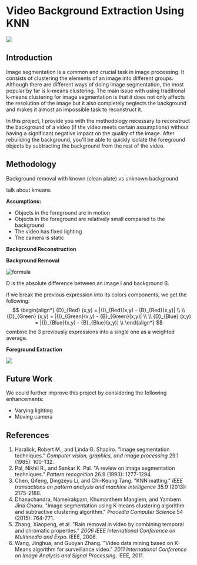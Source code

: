 # Video Background Extraction Using KNN

![](https://media.giphy.com/media/WpUkcV8dtrM3qoHFas/giphy.gif)



## Introduction

Image segmentation is a common and crucial task in image processing. It consists of clustering the elements of an image into different groups. Although there are different ways of doing image segmentation, the most popular by far is k-means clustering. The main issue with using traditional k-means clustering for image segmentation is that it does not only affects the resolution of the image but it also completely neglects the background and makes it almost an impossible task to reconstruct it.

In this project, I provide you with the methodology necessary to reconstruct the background of a video (if the video meets certain assumptions) without having a significant negative impact on the quality of the image. After rebuilding the background, you'll be able to quickly isolate the foreground objects by subtracting the background from the rest of the video.



## Methodology



Background removal with known (clean plate)  vs unknown background



talk about kmeans



**Assumptions:**

- Objects in the foreground are in motion
- Objects in the foreground are relatively small compared to the background
- The video has fixed lighting
- The camera is static



**Background Reconstruction**



**Background Removal**

![formula](https://render.githubusercontent.com/render/math?math=D(x%2Cy)%20%3D%20%7CI(x%2Cy)%20-%20B(x%2Cy)%7C)

D is the absolute difference between an image I and background B.

if we break the previous expression into its colors components, we get the following:
$$
\begin{align*}
{D}_{Red} (x,y) = |{I}_{Red}(x,y) - {B}_{Red}(x,y)| \\ \\
{D}_{Green} (x,y) = |{I}_{Green}(x,y) - {B}_{Green}(x,y)| \\ \\
{D}_{Blue} (x,y) = |{I}_{Blue}(x,y) - {B}_{Blue}(x,y)| \\
\end{align*}
$$
combine the 3 previously expressions into a single one as a weighted average.



**Foreground Extraction**





![](![Foreground.png](https://github.com/fescobar96/Video-Background-Removal/blob/master/Images/Foreground.png?raw=true))



## Future Work

We could further improve this project by considering the following enhancements:

- Varying lighting
- Moving camera



## References

1. Haralick, Robert M., and Linda G. Shapiro. "Image segmentation techniques." *Computer vision, graphics, and image processing* 29.1 (1985): 100-132.
2. Pal, Nikhil R., and Sankar K. Pal. "A review on image segmentation techniques." *Pattern recognition* 26.9 (1993): 1277-1294.
3. Chen, Qifeng, Dingzeyu Li, and Chi-Keung Tang. "KNN matting." *IEEE transactions on pattern analysis and machine intelligence* 35.9 (2013): 2175-2188.
4. Dhanachandra, Nameirakpam, Khumanthem Manglem, and Yambem Jina Chanu. "Image segmentation using K-means clustering algorithm and subtractive clustering algorithm." *Procedia Computer Science* 54 (2015): 764-771.
5. Zhang, Xiaopeng, et al. "Rain removal in video by combining temporal and chromatic properties." *2006 IEEE International Conference on Multimedia and Expo*. IEEE, 2006.
6. Wang, Jinghua, and Guoyan Zhang. "Video data mining based on K-Means algorithm for surveillance video." *2011 International Conference on Image Analysis and Signal Processing*. IEEE, 2011.